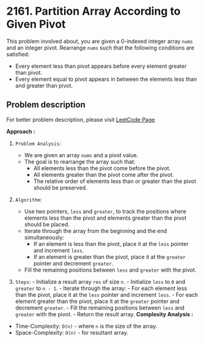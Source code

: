 # 2161. Partition Array According to Given Pivot

This problem involved about, you are given a 0-indexed integer array `nums` and an integer pivot. Rearrange `nums` such that the following conditions are satisfied: <br/>

-   Every element less than pivot appears before every element greater than pivot.
-   Every element equal to pivot appears in between the elements less than and greater than pivot.

## Problem description

For better problem description, please visit [LeetCode Page](https://leetcode.com/problems/partition-array-according-to-given-pivot/description/)

**Approach :**<br/>

1. `Problem Analysis`:

    - We are given an array `nums` and a pivot value.
    - The goal is to rearrange the array such that:
        - All elements less than the pivot come before the pivot.
        - All elements greater than the pivot come after the pivot.
        - The relative order of elements less than or greater than the pivot should be preserved.

2. `Algorithm`:

    - Use two pointers, `less` and `greater`, to track the positions where elements less than the pivot and elements greater than the pivot should be placed.
    - Iterate through the array from the beginning and the end simultaneously:
        - If an element is less than the pivot, place it at the `less` pointer and increment `less`.
        - If an element is greater than the pivot, place it at the `greater` pointer and decrement `greater`.
    - Fill the remaining positions between `less` and `greater` with the pivot.

3. `Steps`: - Initialize a result array `res` of size `n`. - Initialize `less` to `0` and `greater` to `n - 1`. - Iterate through the array: - For each element less than the pivot, place it at the `less` pointer and increment `less`. - For each element greater than the pivot, place it at the `greater` pointer and decrement `greater`. - Fill the remaining positions between `less` and `greater` with the pivot. - Return the result array.
   **Complexity Analysis :**<br/>

-   Time-Complexity: `O(n)` - where `n` is the size of the array.
-   Space-Complexity: `O(n)` - for resultant array.
